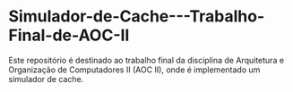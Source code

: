 # Simulador-de-Cache---Trabalho-Final-de-AOC-II
Este repositório é destinado ao trabalho final da disciplina de Arquitetura e Organização de Computadores II (AOC II), onde é implementado um simulador de cache.
